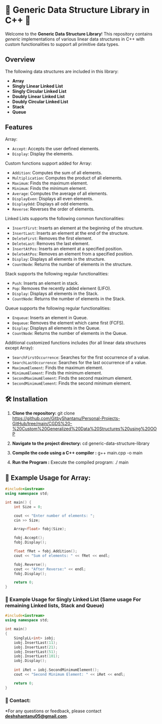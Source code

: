 # 🌟 Generic Data Structure Library in C++ 🌟

Welcome to the **Generic Data Structure Library**! This repository contains *generic* implementations of various linear data structures in C++ with custom functionalities to support all primitive data types.

## Overview
The following data structures are included in this library:

- **Array**
- **Singly Linear Linked List**
- **Singly Circular Linked List**
- **Doubly Linear Linked List**
- **Doubly Circular Linked List**
- **Stack**
- **Queue**

## Features
Array:
- `Accept`: Accepts the user defined elements.
- `Display`: Display the elements.

Custom functions support added for Array: 
- `Addition`: Computes the sum of all elements.
- `Multiplication`: Computes the product of all elements.
- `Maximum`: Finds the maximum element.
- `Minimum`: Finds the minimum element.
- `Average`: Computes the average of all elements.
- `DisplayEven`: Displays all even elements.
- `DisplayOdd`: Displays all odd elements.
- `Reverse`: Reverses the order of elements.

Linked Lists supports the following common functionalities:
- `InsertFirst`: Inserts an element at the beginning of the structure.
- `InsertLast`: Inserts an element at the end of the structure.
- `DeleteFirst`: Removes the first element.
- `DeleteLast`: Removes the last element.
- `InsertAtPos`: Inserts an element at a specified position.
- `DeleteAtPos`: Removes an element from a specified position.
- `Display`: Displays all elements in the structure.
- `CountNode`: Returns the number of elements in the structure.

Stack supports the following regular functionalities:
- `Push`: Inserts an element in stack.
- `Pop`: Removes the recently added element (LIFO).
- `Display`: Displays all elements in the Stack.
- `CountNode`: Returns the number of elements in the Stack.

Queue supports the following regular functionalities:
- `Enqueue`: Inserts an element in Queue.
- `Dequeue`: Removes the element which came first (FCFS).
- `Display`: Displays all elements in the Queue.
- `CountNode`: Returns the number of elements in the Queue.

Additional customized functions includes (for all linear data structures except Array):
  - `SearchFirstOccurrence`: Searches for the first occurrence of a value.
  - `SearchLastOccurrence`: Searches for the last occurrence of a value.
  - `MaximumElement`: Finds the maximum element.
  - `MinimumElement`: Finds the minimum element.
  - `SecondMaximumElement`: Finds the second maximum element.
  - `SecondMinimumElement`: Finds the second minimum element.
  
## 🛠️ Installation

1. **Clone the repository:**
git clone  https://github.com/GitbyShantanu/Personal-Projects-GitHub/tree/main/CGDS%20-%20Custom%20Generalized%20Data%20Structures%20using%20OOP

2. **Navigate to the project directory:**
cd  generic-data-structure-library

3. **Compile the code using a C++ compiler :**
g++  main.cpp  -o  main 

4. **Run the Program :**
Execute the compiled program:
./ main


## 🚀 Example Usage for Array:

```cpp
#include<iostream>
using namespace std;

int main() {
    int Size = 0;

    cout << "Enter number of elements: ";
    cin >> Size;

    Array<float> fobj(Size);

    fobj.Accept();
    fobj.Display();

    float fRet = fobj.Addition();
    cout << "Sum of elements: " << fRet << endl;

    fobj.Reverse();
    cout << "After Reverse:" << endl;
    fobj.Display();

    return 0;
}
```

### 🚀 Example Usage for Singly Linked List (Same usage For remaining Linked lists, Stack and Queue)

```cpp
#include<iostream>
using namespace std;

int main()
{
    SinglyLL<int> iobj;
    iobj.InsertLast(11);
    iobj.InsertLast(21);
    iobj.InsertLast(51);
    iobj.InsertLast(101);
    iobj.Display();
    
    int iRet = iobj.SecondMinimumElement();
    cout << "Second Minimum Element: " << iRet << endl;

    return 0;
}
```

### 📲 Contact: 
*For any questions or feedback, please contact **deshshantanu05@gmail.com**.

